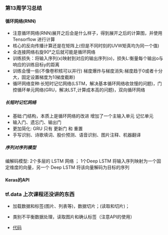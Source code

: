 ### 第13周学习总结

#### 循环网络(RNN)

- 注意循环网络(RNN)展开之后会是什么样子，得到展开之后的计算图，并使用 Tensorflow 进行计算
- 核心的反向传播计算还是在矩阵上(但是不同时刻的UVW矩真均为同一个值)
- 全连接网络右旋90°之后就可能是循环网络
- 训练损失：将输入序列(x)映射到对应的输出序列(o)，损失L:衡量每个输出o与响应的训练目标y的距离
- 训练会慢一些(不像卷积核可以并行)  梯度爆炸与梯度消失:梯度趋于0或者十分大，固定设置梯度为1(梯度截断)
- 循环网络变种:长短时记忆网络(LSTM，解决基本循环网络收敛慢的问题)，门控循环单元网络(GRU，解决LST,计算成本高的问题)，双向循环网络

##### 长短时记忆网络

- 基础:门结构，本质上是循环网络的改进 增加了一个主输入单元 记忆单元
- 输入门、遗忘门、输出门
- 更加简化: GRU 只有 更新门 和 重置
- 手写识别、诗歌填词、股价预测、语音识别、图片注释、机器翻译

##### 序列对序列模型

编解码模型: 2个多层的 LSTM 网络 ； 1个Deep LSTM 将输入序列映射为一个固定维度的向量，另一个 Deep LSTM 将该向量解码为目标的序列

#### Keras的API

### tf.data  上次课程还没讲的东西

- 加载数据和标签(图片、列表等)，数据切片；(读取和切片)；
- 类别不平衡数据处理，读取图片和确认标签（注意API的使用）

- [代码](https://github.com/lixinyu0321/BDMI_mycode/tree/master/day13)

